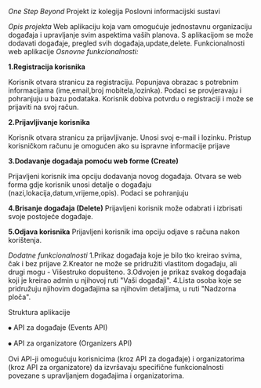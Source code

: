 *One Step Beyond*
Projekt iz kolegija Poslovni informacijski sustavi

*Opis projekta*
Web aplikaciju koja vam omogućuje jednostavnu organizaciju događaja i upravljanje svim aspektima vaših planova. S aplikacijom se može dodavati događaje, pregled svih događaja,update,delete.
Funkcionalnosti web aplikacije
*Osnovne funkcionalnosti:*

**1.Registracija korisnika**

Korisnik otvara stranicu za registraciju.
Popunjava obrazac s potrebnim informacijama (ime,email,broj mobitela,lozinka).
Podaci se provjeravaju i pohranjuju u bazu podataka.
Korisnik dobiva potvrdu o registraciji i može se prijaviti na svoj račun.

**2.Prijavljivanje korisnika**

Korisnik otvara stranicu za prijavljivanje.
Unosi svoj e-mail i lozinku.
Pristup korisničkom računu je omogućen ako su ispravne informacije prijave

**3.Dodavanje događaja pomoću web forme (Create)**

Prijavljeni korisnik ima opciju dodavanja novog događaja.
Otvara se web forma gdje korisnik unosi detalje o događaju (nazi,lokacija,datum,vrijeme,opis).
Podaci se pohranjuju 

**4.Brisanje događaja (Delete)**
Prijavljeni korisnik može odabrati i izbrisati svoje postojeće događaje.

**5.Odjava korisnika**
Prijavljeni korisnik ima opciju odjave s računa nakon korištenja.

*Dodatne funkcionalnosti*
1.Prikaz događaja koje je bilo tko kreirao svima, čak i bez prijave
2.Kreator ne može se pridružiti vlastitom događaju, ali drugi mogu - Višestruko dopušteno.
3.Odvojen je prikaz svakog događaja koji je kreirao admin u njihovoj ruti "Vaši događaji".
4.Lista osoba koje se pridružuju njihovim događajima sa njihovim detaljima, u ruti "Nadzorna ploča".

Struktura aplikacije

⦁	API za događaje (Events API)

⦁	API za organizatore (Organizers API)

Ovi API-ji omogućuju korisnicima (kroz API za događaje) i organizatorima (kroz API za organizatore) da izvršavaju specifične funkcionalnosti povezane s upravljanjem događajima i organizatorima. 

